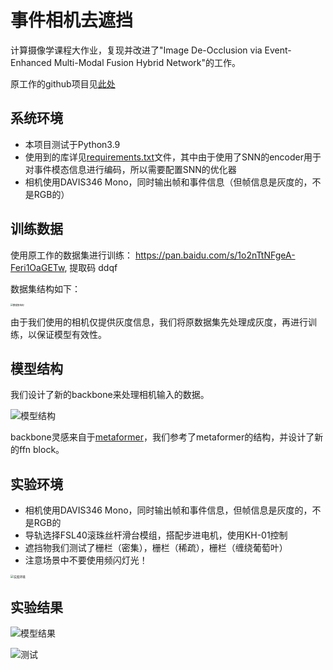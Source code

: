 # 事件相机去遮挡

计算摄像学课程大作业，复现并改进了"Image De-Occlusion via Event-Enhanced Multi-Modal Fusion Hybrid Network"的工作。

原工作的github项目见[此处](https://github.com/lisiqi19971013/Event_Enhanced_DeOcc)

## 系统环境

- 本项目测试于Python3.9
- 使用到的库详见[requirements.txt](https://github.com/careless-lu/CT-image-annotation/blob/main/requirements.txt)文件，其中由于使用了SNN的encoder用于对事件模态信息进行编码，所以需要配置SNN的优化器
- 相机使用DAVIS346 Mono，同时输出帧和事件信息（但帧信息是灰度的，不是RGB的）

## 训练数据

使用原工作的数据集进行训练：
https://pan.baidu.com/s/1o2nTtNFgeA-Feri1OaGETw, 提取码 ddqf

数据集结构如下：

<img src="http://rvs4ha6m4.hn-bkt.clouddn.com/%E6%95%B0%E6%8D%AE%E9%9B%86%E7%BB%93%E6%9E%84.png" alt="数据集结构" style="zoom: 25%;" />

由于我们使用的相机仅提供灰度信息，我们将原数据集先处理成灰度，再进行训练，以保证模型有效性。

## 模型结构

我们设计了新的backbone来处理相机输入的数据。

![模型结构](http://rvs4ha6m4.hn-bkt.clouddn.com/%E6%A8%A1%E5%9E%8B%E7%BB%93%E6%9E%84.png)

backbone灵感来自于[metaformer](https://arxiv.org/pdf/2111.11418v3.pdf)，我们参考了metaformer的结构，并设计了新的ffn block。

## 实验环境

- 相机使用DAVIS346 Mono，同时输出帧和事件信息，但帧信息是灰度的，不是RGB的
- 导轨选择FSL40滚珠丝杆滑台模组，搭配步进电机，使用KH-01控制
- 遮挡物我们测试了栅栏（密集），栅栏（稀疏），栅栏（缠绕葡萄叶）
- 注意场景中不要使用频闪灯光！

<img src="http://rvs4ha6m4.hn-bkt.clouddn.com/%E5%AE%9E%E9%AA%8C%E7%8E%AF%E5%A2%83.png" alt="实验环境" style="zoom: 33%;" />

## 实验结果

![模型结果](http://rvs4ha6m4.hn-bkt.clouddn.com/%E6%A8%A1%E5%9E%8B%E7%BB%93%E6%9E%9C.png)

![测试](http://rvs4ha6m4.hn-bkt.clouddn.com/%E6%B5%8B%E8%AF%95.png)
